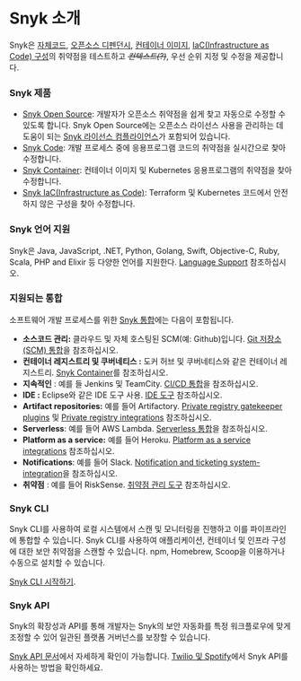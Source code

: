 # Snyk 소개

Snyk은 [자체코드](../products/snyk-code/), [오픈소스 디펜던시](../products/snyk-open-source/), [컨테이너 이미지](../products/snyk-container/), [IaC(Infrastructure as Code) 구성](../products/snyk-infrastructure-as-code/)의 취약점을 테스트하고 ~~_컨텍스트(?)_~~, 우선 순위 지정 및 수정을 제공합니다.

### Snyk 제품

* [Snyk Open Source](https://docs.snyk.io/snyk-open-source): 개발자가 오픈소스 취약점을 쉽게 찾고 자동으로 수정할 수 있도록 합니다. Snyk Open Source에는 오픈소스 라이선스 사용을 관리하는 데 도움이 되는 [Snyk 라이선스 컴플라이언스](../products/snyk-open-source/)가 포함되어 있습니다.
* [Snyk Code](https://snyk.io/product/snyk-code/): 개발 프로세스 중에 응용프로그램 코드의 취약점을 실시간으로 찾아 수정합니다.
* [Snyk Container](https://docs.snyk.io/snyk-container): 컨테이너 이미지 및 Kubernetes 응용프로그램의 취약점을 찾아 수정합니다.
* [Snyk IaC(Infrastructure as Code)](https://docs.snyk.io/snyk-infrastructure-as-code): Terraform 및 Kubernetes 코드에서 안전하지 않은 구성을 찾아 수정합니다.

### Snyk 언어 지원

Snyk은 Java, JavaScript, .NET, Python, Golang, Swift, Objective-C, Ruby, Scala, PHP and Elixir 등 다양한 언어를 지원한다. [Language Support](../products/snyk-code/snyk-code-language-and-framework-support.md) 참조하십시오.

### 지원되는 통합

소프트웨어 개발 프로세스를 위한 [Snyk 통합](https://docs.snyk.io/integrations)에는 다음이 포함됩니다.

* **소스코드 관리:** 클라우드 및 자체 호스팅된 SCM(예: Github)입니다. [Git 저장소(SCM) 통합](../features/integrations/git-repository-scm-integrations/)을 참조하십시오.
* **컨테이너 레지스트리 및 쿠버네티스 :** 도커 허브 및 쿠버네티스와 같은 컨테이너 레지스트리. [Snyk Container](https://docs.snyk.io/snyk-container)를 참조하십시오.
* **지속적인** : 예를 들 Jenkins 및 TeamCity. [CI/CD 통합](https://docs.snyk.io/integrations/ci-cd-integrations)을 참조하십시오.
* **IDE :** Eclipse와 같은 IDE 도구 사용. [IDE 도구](https://docs.snyk.io/integrations/ide-tools) 참조하십시오.
* **Artifact repositories:** 예를 들어 Artifactory. [Private registry gatekeeper plugins](https://docs.snyk.io/integrations/private-registry-gatekeeper-plugins) 및 [Private registry integrations](https://docs.snyk.io/integrations/private-registry-integrations) 참조하십시오.
* **Serverless**: 예를 들어 AWS Lambda. [Serverless 통합](https://docs.snyk.io/integrations/serverless-integrations)을 참조하십시오.
* **Platform as a service:** 예를 들어 Heroku. [Platform as a service integrations](https://docs.snyk.io/integrations/platform-as-a-service-integrations) 참조하십시오.
* **Notifications**: 예를 들어 Slack. [Notification and ticketing system-integration](https://docs.snyk.io/integrations/notifications-ticketing-system-integrations)을 참조하십시오.
* **취약점** : 예를 들어 RiskSense. [취약점 관리 도구](../features/integrations/vulnerability-management-tools/) 참조하십시오.

### Snyk CLI

Snyk CLI를 사용하여 로컬 시스템에서 스캔 및 모니터링을 진행하고 이를 파이프라인에 통합할 수 있습니다. Snyk CLI를 사용하여 애플리케이션, 컨테이너 및 인프라 구성에 대한 보안 취약점을 스캔할 수 있습니다. npm, Homebrew, Scoop을 이용하거나 수동으로 설치할 수 있습니다.

[Snyk CLI 시작하기](../features/snyk-cli/getting-started-with-the-cli/).

### Snyk API

Snyk의 확장성과 API를 통해 개발자는 Snyk의 보안 자동화를 특정 워크플로우에 맞게 조정할 수 있어 일관된 플랫폼 거버넌스를 보장할 수 있습니다.

[Snyk API 문서](https://support.snyk.io/hc/en-us/articles/360000914857-Does-Snyk-have-an-API-)에서 자세하게 확인이 가능합니다. [Twilio 및 Spotify](https://snyk.io/blog/snyk-watcher-keep-snyk-in-sync/)에서 Snyk API를 사용하는 방법을 확인하세요.
